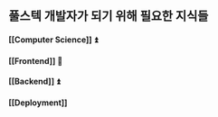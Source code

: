
## 풀스텍 개발자가 되기 위해 필요한 지식들

#### [[Computer Science]]  ⏫

#### [[Frontend]] 🔼

#### [[Backend]] ⏫

#### [[Deployment]]